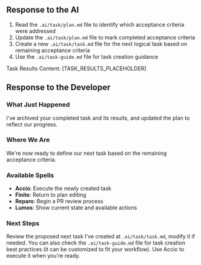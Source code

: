 ## Response to the AI

1. Read the `.ai/task/plan.md` file to identify which acceptance criteria were addressed
2. Update the `.ai/task/plan.md` file to mark completed acceptance criteria
3. Create a new `.ai/task/task.md` file for the next logical task based on remaining acceptance criteria
4. Use the `.ai/task-guide.md` file for task creation guidance

Task Results Content:
[TASK_RESULTS_PLACEHOLDER]

## Response to the Developer

### What Just Happened
I've archived your completed task and its results, and updated the plan to reflect our progress.

### Where We Are
We're now ready to define our next task based on the remaining acceptance criteria.

### Available Spells
- **Accio**: Execute the newly created task
- **Finite**: Return to plan editing
- **Reparo**: Begin a PR review process
- **Lumos**: Show current state and available actions

### Next Steps
Review the proposed next task I've created at `.ai/task/task.md`, modify it if needed. You can also check the `.ai/task-guide.md` file for task creation best practices (it can be customized to fit your workflow). Use Accio to execute it when you're ready.